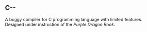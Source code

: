 C--
---

A buggy compiler for C programming language with limited features.
Designed under instruction of the _Purple Dragon Book_.
